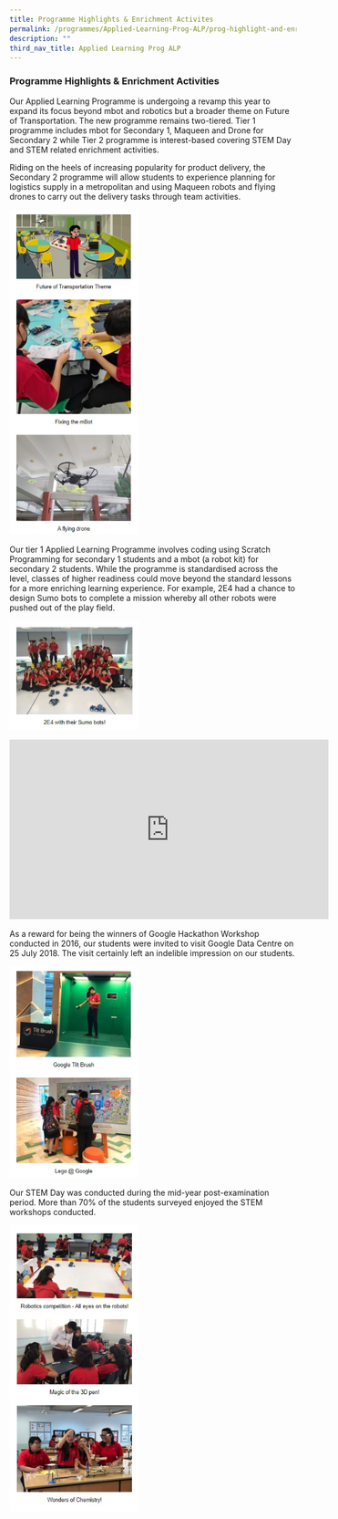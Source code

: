```yaml
---
title: Programme Highlights & Enrichment Activites
permalink: /programmes/Applied-Learning-Prog-ALP/prog-highlight-and-enrichment-activities/
description: ""
third_nav_title: Applied Learning Prog ALP
---
```

### Programme Highlights & Enrichment Activities

Our Applied Learning Programme is undergoing a revamp this year to expand its focus beyond mbot and robotics but a broader theme on Future of Transportation. The new programme remains two-tiered. Tier 1 programme includes mbot for Secondary 1, Maqueen and Drone for Secondary 2 while Tier 2 programme is interest-based covering STEM Day and STEM related enrichment activities.

Riding on the heels of increasing popularity for product delivery, the Secondary 2 programme will allow students to experience planning for logistics supply in a metropolitan and using Maqueen robots and flying drones to carry out the delivery tasks through team activities.

<img src="/images/alp%20combine%201.jpg" 
     style="width:45%">

Our tier 1 Applied Learning Programme involves coding using Scratch Programming for secondary 1 students and a mbot (a robot kit) for secondary 2 students. While the programme is standardised across the level, classes of higher readiness could move beyond the standard lessons for a more enriching learning experience. For example, 2E4 had a chance to design Sumo bots to complete a mission whereby all other robots were pushed out of the play field.

<img src="/images/23e%20sumo%20bots.jpg" 
     style="width:45%">

<iframe width="560" height="315" src="https://www.youtube.com/embed/YKSq1OOt1Bc" title="YouTube video player" frameborder="0" allow="accelerometer; autoplay; clipboard-write; encrypted-media; gyroscope; picture-in-picture" allowfullscreen></iframe>

As a reward for being the winners of Google Hackathon Workshop conducted in 2016, our students were invited to visit Google Data Centre on 25 July 2018. The visit certainly left an indelible impression on our students.

<img src="/images/alp%20combine%202.jpg" 
     style="width:45%">

Our STEM Day was conducted during the mid-year post-examination period. More than 70% of the students surveyed enjoyed the STEM workshops conducted.

<img src="/images/alp%20combine%203.jpg" 
     style="width:45%">